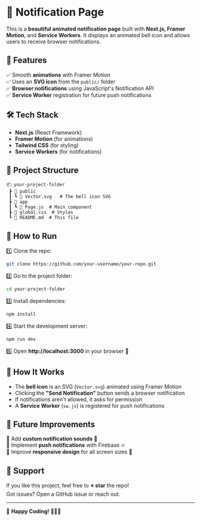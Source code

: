 # 🔔 Notification Page  

This is a **beautiful animated notification page** built with **Next.js, Framer Motion**, and **Service Workers**. It displays an animated bell icon and allows users to receive browser notifications.  

## 🎨 Features  
✅ Smooth **animations** with Framer Motion  
✅ Uses an **SVG icon** from the `public/` folder  
✅ **Browser notifications** using JavaScript's Notification API  
✅ **Service Worker** registration for future push notifications  

## 🛠️ Tech Stack  
- **Next.js** (React Framework)  
- **Framer Motion** (for animations)  
- **Tailwind CSS** (for styling)  
- **Service Workers** (for notifications)  

## 📂 Project Structure  
```
📦 your-project-folder  
 ┣ 📂 public  
 ┃ ┗ 📄 Vector.svg   # The bell icon SVG  
 ┣ 📂 app  
 ┃ ┗ 📄 Page.js  # Main component  
 ┣ 📄 global.css  # Styles  
 ┗ 📄 README.md  # This file  
```

## 🚀 How to Run  
1️⃣ Clone the repo:  
```bash
git clone https://github.com/your-username/your-repo.git
```
2️⃣ Go to the project folder:  
```bash
cd your-project-folder
```
3️⃣ Install dependencies:  
```bash
npm install
```
4️⃣ Start the development server:  
```bash
npm run dev
```
5️⃣ Open **http://localhost:3000** in your browser 🎉  

## 📢 How It Works  
- The **bell icon** is an SVG (`Vector.svg`) animated using Framer Motion  
- Clicking the **"Send Notification"** button sends a browser notification  
- If notifications aren't allowed, it asks for permission  
- A **Service Worker** (`sw.js`) is registered for push notifications  

## 🎯 Future Improvements  
🔹 Add **custom notification sounds** 🎵  
🔹 Implement **push notifications** with Firebase 🔥  
🔹 Improve **responsive design** for all screen sizes 📱  

## 💙 Support  
If you like this project, feel free to **⭐ star** the repo!  
Got issues? Open a GitHub issue or reach out.  

---

🚀 **Happy Coding!** 🧑‍💻🔥

